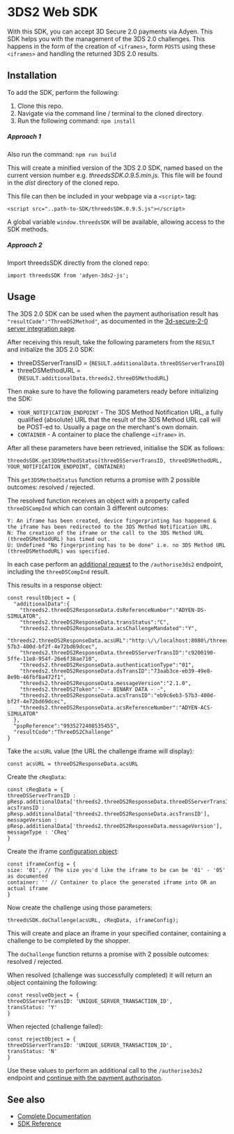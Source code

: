 # 3DS2 Web SDK
With this SDK, you can accept 3D Secure 2.0 payments via Adyen. This SDK helps you with the management of the 3DS 2.0 challenges. This happens in the form of the creation of `<iframes>`, form `POSTS` using these `<iframes>` and handling the returned 3DS 2.0 results.


## Installation
To add the SDK, perform the following:

1. Clone this repo.
2. Navigate via the command line / terminal to the cloned directory.
3. Run the following command:
   ```npm install```

##### Approach 1
Also run the command:
```npm run build```

This will create a minified version of the 3DS 2.0 SDK, named based on the current version number e.g. *threedsSDK.0.9.5.min.js*. This file will be found in the *dist* directory of the cloned repo.

This file can then be included in your webpage via a ```<script>``` tag:

```
<script src="..path-to-SDK/threedsSDK.0.9.5.js"></script>
```

A global variable ```window.threedsSDK``` will be available, allowing access to the SDK methods.

##### Approach 2
Import threedsSDK directly from the cloned repo:
```
import threedsSDK from 'adyen-3ds2-js';
```

## Usage
The 3DS 2.0 SDK can be used when the payment authorisation result has `"resultCode":"ThreeDS2Method"`, as documented in the [3d-secure-2-0 server integration page](https://docs.adyen.com/developers/risk-management/3d-secure-2-0/server-integration).

After receiving this result, take the following parameters from the `RESULT` and initialize the 3DS 2.0 SDK:
* threeDSServerTransID = (`RESULT.additionalData.threeDSServerTransID`)
* threeDSMethodURL = (`RESULT.additionalData.threeds2.threeDSMethodURL`)

Then make sure to have the following parameters ready before initializing the SDK:
* `YOUR_NOTIFICATION_ENDPOINT` - The 3DS Method Notification URL, a fully qualified (absolute) URL that the result of the 3DS Method URL call will be POST-ed to. Usually a page on the merchant's own domain.
* `CONTAINER` - A container to place the challenge `<iframe>` in.

After all these parameters have been retrieved, initialise the SDK as follows:
```
threedsSDK.get3DSMethodStatus(threeDSServerTransID, threeDSMethodURL, YOUR_NOTIFICATION_ENDPOINT, CONTAINER)
```

This `get3DSMethodStatus` function returns a promise with 2 possible outcomes: resolved / rejected.

The resolved function receives an object with a property called `threeDSCompInd` which can contain 3 different outcomes:
```
Y: An iframe has been created, device fingerprinting has happened & the iframe has been redirected to the 3DS Method Notification URL.
N: The creation of the iframe or the call to the 3DS Method URL (threeDSMethodURL) has timed out.
U: Undefined "No fingerprinting has to be done" i.e. no 3DS Method URL (threeDSMethodURL) was specified.
```
In each case perform an [additional request](https://docs.adyen.com/developers/risk-management/3d-secure-2-0/server-integration#request1) to the `/authorise3ds2` endpoint, including the `threeDSCompInd` result.

This results in a response object:
```
const resultObject = {
  "additionalData":{
    "threeds2.threeDS2ResponseData.dsReferenceNumber":"ADYEN-DS-SIMULATOR",
    "threeds2.threeDS2ResponseData.transStatus":"C",
    "threeds2.threeDS2ResponseData.acsChallengeMandated":"Y",
    "threeds2.threeDS2ResponseData.acsURL":"http:\/\/localhost:8080\/threeds2simulator\/services\/ThreeDS2Simulator\/v1\/handle\/eb9c6eb3-57b3-400d-bf2f-4e72bd69dcec",
    "threeds2.threeDS2ResponseData.threeDSServerTransID":"c9200190-5ffe-11e8-954f-26e6f38ae710",
    "threeds2.threeDS2ResponseData.authenticationType":"01",
    "threeds2.threeDS2ResponseData.dsTransID":"73aab3ce-eb39-49e8-8e9b-46fbf8a472f1",
    "threeds2.threeDS2ResponseData.messageVersion":"2.1.0",
    "threeds2.threeDS2Token":"— - BINARY DATA - -",
    "threeds2.threeDS2ResponseData.acsTransID":"eb9c6eb3-57b3-400d-bf2f-4e72bd69dcec",
    "threeds2.threeDS2ResponseData.acsReferenceNumber":"ADYEN-ACS-SIMULATOR"
  },
  "pspReference":"9935272408535455",
  "resultCode":"ThreeDS2Challenge"
}
```

Take the `acsURL` value (the URL the challenge iframe will display):
```
const acsURL = threeDS2ResponseData.acsURL
```

Create the `cReqData`:
```
const cReqData = {
threeDSServerTransID : pResp.additionalData['threeds2.threeDS2ResponseData.threeDSServerTransID'],
acsTransID : pResp.additionalData['threeds2.threeDS2ResponseData.acsTransID'],
messageVersion : pResp.additionalData['threeds2.threeDS2ResponseData.messageVersion'],
messageType : 'CReq'
}
```
Create the iframe [configuration object](https://docs.adyen.com/developers/3d-secure-2-0/web-sdk-integration/web-sdk-reference-3d-secure-2-0):
```
const iframeConfig = {
size: '01', // The size you'd like the iframe to be can be '01' - '05' as documented
container: '' // Container to place the generated iframe into OR an actual iframe
}
```

Now create the challenge using those parameters:
```
threedsSDK.doChallenge(acsURL, cReqData, iframeConfig);
```

This will create and place an iframe in your specified container, containing a challenge to be completed by the shopper.

The `doChallenge` function returns a promise with 2 possible outcomes: resolved / rejected.

When resolved (challenge was successfully completed) it will return an object containing the following:
```
const resolveObject = {
threeDSServerTransID: 'UNIQUE_SERVER_TRANSACTION_ID',
transStatus: 'Y'
}
```

When rejected (challenge failed):
```
const rejectObject = {
threeDSServerTransID: 'UNIQUE_SERVER_TRANSACTION_ID',
transStatus: 'N'
}
```

Use these values to perform an additional call to the `/authorise3ds2` endpoint and [continue with the payment authorisaton](https://docs.adyen.com/developers/3d-secure-2-0/risk-management/server-integration#step6continuewithpaymentauthorisation).

## See also
* [Complete Documentation](https://docs.adyen.com/developers/risk-management/3d-secure-2-0/web-sdk-integration)
* [SDK Reference](https://docs.adyen.com/developers/risk-management/3d-secure-2-0/web-sdk-integration/web-sdk-reference-3d-secure-2-0)
